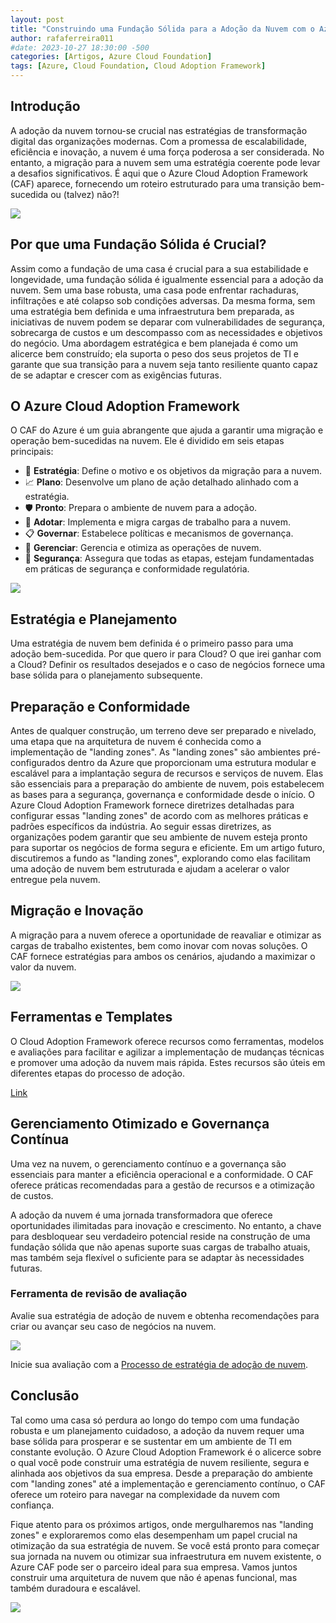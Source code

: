 ```yaml
---
layout: post
title: "Construindo uma Fundação Sólida para a Adoção da Nuvem com o Azure Cloud Adoption Framework"
author: rafaferreira011
#date: 2023-10-27 18:30:00 -500
categories: [Artigos, Azure Cloud Foundation]
tags: [Azure, Cloud Foundation, Cloud Adoption Framework]
---
```

## Introdução
A adoção da nuvem tornou-se crucial nas estratégias de transformação digital das organizações modernas. Com a promessa de escalabilidade, eficiência e inovação, a nuvem é uma força poderosa a ser considerada. No entanto, a migração para a nuvem sem uma estratégia coerente pode levar a desafios significativos. É aqui que o Azure Cloud Adoption Framework (CAF) aparece, fornecendo um roteiro estruturado para uma transição bem-sucedida ou (talvez) não?!

![](/assets/img/posts/2023-12-04-foundation-cloud1.jpeg)

## Por que uma Fundação Sólida é Crucial?
Assim como a fundação de uma casa é crucial para a sua estabilidade e longevidade, uma fundação sólida é igualmente essencial para a adoção da nuvem. Sem uma base robusta, uma casa pode enfrentar rachaduras, infiltrações e até colapso sob condições adversas. Da mesma forma, sem uma estratégia bem definida e uma infraestrutura bem preparada, as iniciativas de nuvem podem se deparar com vulnerabilidades de segurança, sobrecarga de custos e um descompasso com as necessidades e objetivos do negócio. Uma abordagem estratégica e bem planejada é como um alicerce bem construído; ela suporta o peso dos seus projetos de TI e garante que sua transição para a nuvem seja tanto resiliente quanto capaz de se adaptar e crescer com as exigências futuras.  

## O Azure Cloud Adoption Framework
O CAF do Azure é um guia abrangente que ajuda a garantir uma migração e operação bem-sucedidas na nuvem. Ele é dividido em seis etapas principais:

- 🔑 **Estratégia**: Define o motivo e os objetivos da migração para a nuvem.
- 📈 **Plano**: Desenvolve um plano de ação detalhado alinhado com a estratégia.
- 🛡️ **Pronto**: Prepara o ambiente de nuvem para a adoção.
- 🚀 **Adotar**: Implementa e migra cargas de trabalho para a nuvem.
- 📋 **Governar**: Estabelece políticas e mecanismos de governança.
- 💼 **Gerenciar**: Gerencia e otimiza as operações de nuvem.
- 🔐 **Segurança**: Assegura que todas as etapas, estejam fundamentadas em práticas de segurança e conformidade regulatória.  
  

![](/assets/img/posts/2023-12-04-foundation-cloud4.png)

## Estratégia e Planejamento
Uma estratégia de nuvem bem definida é o primeiro passo para uma adoção bem-sucedida. Por que quero ir para Cloud? O que irei ganhar com a Cloud? Definir os resultados desejados e o caso de negócios fornece uma base sólida para o planejamento subsequente.

## Preparação e Conformidade
Antes de qualquer construção, um terreno deve ser preparado e nivelado, uma etapa que na arquitetura de nuvem é conhecida como a implementação de "landing zones". As "landing zones" são ambientes pré-configurados dentro da Azure que proporcionam uma estrutura modular e escalável para a implantação segura de recursos e serviços de nuvem. Elas são essenciais para a preparação do ambiente de nuvem, pois estabelecem as bases para a segurança, governança e conformidade desde o início. O Azure Cloud Adoption Framework fornece diretrizes detalhadas para configurar essas "landing zones" de acordo com as melhores práticas e padrões específicos da indústria. Ao seguir essas diretrizes, as organizações podem garantir que seu ambiente de nuvem esteja pronto para suportar os negócios de forma segura e eficiente. Em um artigo futuro, discutiremos a fundo as "landing zones", explorando como elas facilitam uma adoção de nuvem bem estruturada e ajudam a acelerar o valor entregue pela nuvem.

## Migração e Inovação
A migração para a nuvem oferece a oportunidade de reavaliar e otimizar as cargas de trabalho existentes, bem como inovar com novas soluções. O CAF fornece estratégias para ambos os cenários, ajudando a maximizar o valor da nuvem.

![](/assets/img/posts/2023-12-04-foundation-cloud2.jpeg)

## Ferramentas e Templates
O Cloud Adoption Framework oferece recursos como ferramentas, modelos e avaliações para facilitar e agilizar a implementação de mudanças técnicas e promover uma adoção da nuvem mais rápida. Estes recursos são úteis em diferentes etapas do processo de adoção.

[Link](https://learn.microsoft.com/pt-br/azure/cloud-adoption-framework/resources/tools-templates)

## Gerenciamento Otimizado e Governança Contínua
Uma vez na nuvem, o gerenciamento contínuo e a governança são essenciais para manter a eficiência operacional e a conformidade. O CAF oferece práticas recomendadas para a gestão de recursos e a otimização de custos.

A adoção da nuvem é uma jornada transformadora que oferece oportunidades ilimitadas para inovação e crescimento. No entanto, a chave para desbloquear seu verdadeiro potencial reside na construção de uma fundação sólida que não apenas suporte suas cargas de trabalho atuais, mas também seja flexível o suficiente para se adaptar às necessidades futuras. 

### Ferramenta de revisão de avaliação

Avalie sua estratégia de adoção de nuvem e obtenha recomendações para criar ou avançar seu caso de negócios na nuvem.

![](/assets/img/posts/2023-12-04-foundation-cloud05.png)

Inicie sua avaliação com a [Processo de estratégia de adoção de nuvem](https://learn.microsoft.com/pt-br/assessments/8fefc6d5-97ac-42b3-8e97-d82701e55bab/).

## Conclusão

Tal como uma casa só perdura ao longo do tempo com uma fundação robusta e um planejamento cuidadoso, a adoção da nuvem requer uma base sólida para prosperar e se sustentar em um ambiente de TI em constante evolução. O Azure Cloud Adoption Framework é o alicerce sobre o qual você pode construir uma estratégia de nuvem resiliente, segura e alinhada aos objetivos da sua empresa. Desde a preparação do ambiente com "landing zones" até a implementação e gerenciamento contínuo, o CAF oferece um roteiro para navegar na complexidade da nuvem com confiança.

Fique atento para os próximos artigos, onde mergulharemos nas "landing zones" e exploraremos como elas desempenham um papel crucial na otimização da sua estratégia de nuvem. Se você está pronto para começar sua jornada na nuvem ou otimizar sua infraestrutura em nuvem existente, o Azure CAF pode ser o parceiro ideal para sua empresa. Vamos juntos construir uma arquitetura de nuvem que não é apenas funcional, mas também duradoura e escalável.

![](/assets/img/posts/logo.png)
